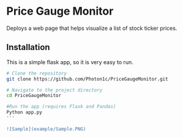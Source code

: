 # Price Gauge Monitor

Deploys a web page that helps visualize a list of stock ticker prices.

## Installation

This is a simple flask app, so it is very easy to run.

```bash
# Clone the repository
git clone https://github.com/Photon1c/PriceGaugeMonitor.git

# Navigate to the project directory
cd PriceGaugeMonitor

#Run the app (requires Flask and Pandas)
Python app.py
'''

![Sample](example/Sample.PNG)